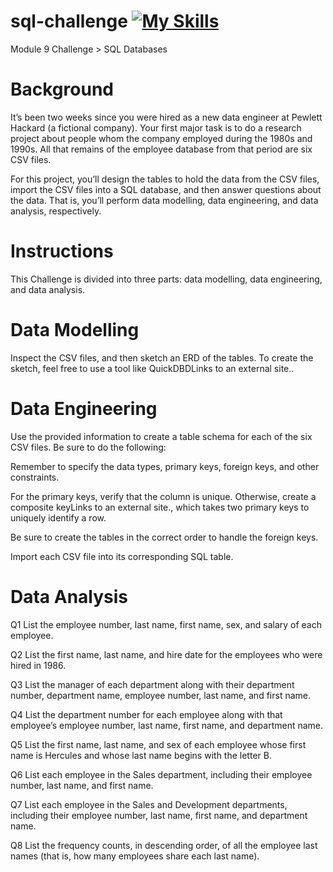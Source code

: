 # sql-challenge  [![My Skills](https://skillicons.dev/icons?i=postgres)](https://skillicons.dev)
Module 9 Challenge > SQL Databases

# Background
It’s been two weeks since you were hired as a new data engineer at Pewlett Hackard (a fictional company). Your first major task is to do a research project about people whom the company employed during the 1980s and 1990s. All that remains of the employee database from that period are six CSV files.

For this project, you’ll design the tables to hold the data from the CSV files, import the CSV files into a SQL database, and then answer questions about the data. That is, you’ll perform data modelling, data engineering, and data analysis, respectively.

# Instructions
This Challenge is divided into three parts: data modelling, data engineering, and data analysis.

# Data Modelling
Inspect the CSV files, and then sketch an ERD of the tables. To create the sketch, feel free to use a tool like QuickDBDLinks to an external site..

# Data Engineering
Use the provided information to create a table schema for each of the six CSV files. Be sure to do the following:

Remember to specify the data types, primary keys, foreign keys, and other constraints.

For the primary keys, verify that the column is unique. Otherwise, create a composite keyLinks to an external site., which takes two primary keys to uniquely identify a row.

Be sure to create the tables in the correct order to handle the foreign keys.

Import each CSV file into its corresponding SQL table.

# Data Analysis
Q1 List the employee number, last name, first name, sex, and salary of each employee.

Q2 List the first name, last name, and hire date for the employees who were hired in 1986.

Q3 List the manager of each department along with their department number, department name, employee number, last name, and first name.

Q4 List the department number for each employee along with that employee’s employee number, last name, first name, and department name.

Q5 List the first name, last name, and sex of each employee whose first name is Hercules and whose last name begins with the letter B.

Q6 List each employee in the Sales department, including their employee number, last name, and first name.

Q7 List each employee in the Sales and Development departments, including their employee number, last name, first name, and department name.

Q8 List the frequency counts, in descending order, of all the employee last names (that is, how many employees share each last name).